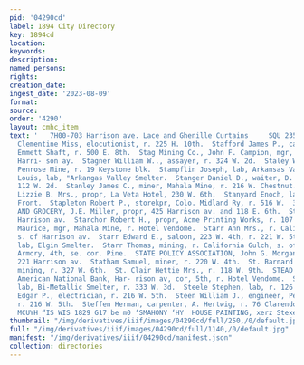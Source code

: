 ```yaml
---
pid: '04290cd'
label: 1894 City Directory
key: 1894cd
location: 
keywords: 
description: 
named_persons: 
rights: 
creation_date: 
ingest_date: '2023-08-09'
format: 
source: 
order: '4290'
layout: cmhc_item
text: '   7H00-703 Harrison ave. Lace and Ghenille Curtains     SQU 235 STE  Squires
  Clementine Miss, elocutionist, r. 225 H. 10th.  Stafford James P., carpenter, Robert
  Emmett Shaft, r. 500 E. 8th.  Stag Mining Co., John F. Campion, mgr, office, 401
  Harri- son ay.  Stagner William W.., assayer, r. 324 W. 2d.  Staley Walter W., engineer,
  Penrose Mine, r. 19 Keystone blk.  Stampflin Joseph, lab, Arkansas Valley Smelter.  Stampflin
  Louis, lab, "Arkangas Valley Smelter.  Stanger Daniel D., waiter, D. D. Escher,
  112 W. 2d.  Stanley James C., miner, Mahala Mine, r. 216 W. Chestnut.  Stansfield
  Lizzie B. Mrs., propr, La Veta Hotel, 230 W. 6th.  Stanyard Enoch, lab, r. 702 W.
  Front.  Stapleton Robert P., storekpr, Colo. Midland Ry, r. 516 W.  3d.  STAR BAKERY
  AND GROCERY, J.E. Miller, propr, 425 Harrison av. and 118 E. 6th.  Star Block, 405
  Harrison av.  Starchor Robert H., propr, Acme Printing Works, r. 107 E. 3d.  Starne
  Maurice, mgr, Mahala Mine, r. Hotel Vendome.  Starr Ann Mrs., r. California Gulch,
  s. of Harrison av.  Starr Edward E., saloon, 223 W. 4th, r. 221 W. 5th.  Starr John,
  lab, Elgin Smelter.  Starr Thomas, mining, r. California Gulch, s. of Harrison av.  State
  Armory, 4th, se. cor. Pine.  STATE POLICY ASSOCIATION, John G. Morgan & Co., mers,
  221 Harrison av.  Statham Samuel, miner, r. 220 W. 4th.  St. Barnard George W.,
  mining, r. 327 W. 6th.  St. Clair Hettie Mrs., r. 118 W. 9th.  STEAD FRANK 0., cashier,
  American National Bank, Har- rison av, cor, 5th, r. Hotel Vendome.  Steel John,
  lab, Bi-Metallic Smelter, r. 333 W. 3d.  Steele Stephen, lab, r. 126 W. 11th.  Steen
  Edgar P., electrician, r. 216 W. 5th.  Steen William J., engineer, Penrose Mine,
  r. 216 W. 5th.  Steffen Herman, carpenter, A. Hertwig, r. 76 Clarendon bik.     JUV
  MCUYH “IS WIS 1829 G17 be m0 ‘SMAHONY ‘HY  HOUSE PAINTING, xerz Stexer. J, J, QUINN '
thumbnail: "/img/derivatives/iiif/images/04290cd/full/250,/0/default.jpg"
full: "/img/derivatives/iiif/images/04290cd/full/1140,/0/default.jpg"
manifest: "/img/derivatives/iiif/04290cd/manifest.json"
collection: directories
---
```

